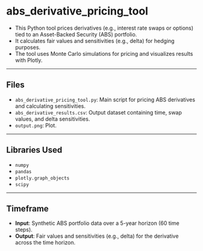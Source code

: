 # abs_derivative_pricing_tool

- This Python tool prices derivatives (e.g., interest rate swaps or options) tied to an Asset-Backed Security (ABS) portfolio.
- It calculates fair values and sensitivities (e.g., delta) for hedging purposes.
- The tool uses Monte Carlo simulations for pricing and visualizes results with Plotly.


---

## Files
- `abs_derivative_pricing_tool.py`: Main script for pricing ABS derivatives and calculating sensitivities.
- `abs_derivative_results.csv`: Output dataset containing time, swap values, and delta sensitivities.
- `output.png`: Plot.

---

## Libraries Used
- `numpy`
- `pandas`
- `plotly.graph_objects`
- `scipy`

---

## Timeframe
- **Input**: Synthetic ABS portfolio data over a 5-year horizon (60 time steps).
- **Output**: Fair values and sensitivities (e.g., delta) for the derivative across the time horizon.
